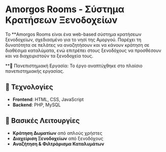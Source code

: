 # Amorgos Rooms - Σύστημα Κρατήσεων Ξενοδοχείων  

Το **Amorgos Rooms είναι ένα web-based σύστημα κρατήσεων ξενοδοχείων, σχεδιασμένο για το νησί της Αμοργού. Παρέχει τη δυνατότητα σε πελάτες να αναζητήσουν και να κάνουν κράτηση σε διαθέσιμα καταλύματα, ενώ επιτρέπει στους ξενοδόχους να προσθέσουν και να διαχειριστούν τα ξενοδοχεία τους.

**🔹 Πανεπιστημιακή Εργασία: Το έργο αναπτύχθηκε στο πλαίσιο πανεπιστημιακής εργασίας.

## 🔹 Τεχνολογίες  
- **Frontend**: HTML, CSS, JavaScript  
- **Backend**: PHP, MySQL  

## 🎯 Βασικές Λειτουργίες  
- **Κράτηση Δωματίων** από απλούς χρήστες  
- **Διαχείριση Ξενοδοχείων** από ξενοδόχους  
- **Αναζήτηση & Φιλτράρισμα Καταλυμάτων**  

